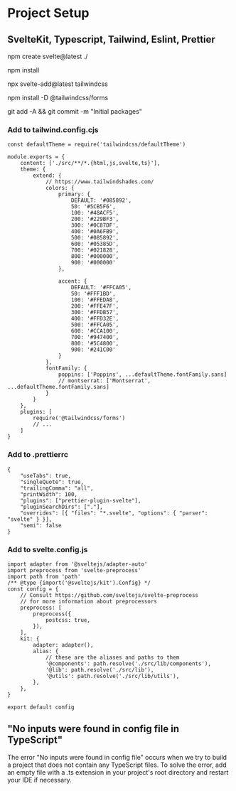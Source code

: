 # Project Setup

## SvelteKit, Typescript, Tailwind, Eslint, Prettier

npm create svelte@latest ./

npm install

npx svelte-add@latest tailwindcss

npm install -D @tailwindcss/forms

git add -A && git commit -m "Initial packages"

### Add to tailwind.config.cjs

```
const defaultTheme = require('tailwindcss/defaultTheme')

module.exports = {
	content: ['./src/**/*.{html,js,svelte,ts}'],
	theme: {
		extend: {
			// https://www.tailwindshades.com/
			colors: {
				primary: {
					DEFAULT: '#085892',
					50: '#5CB5F6',
					100: '#48ACF5',
					200: '#229BF3',
					300: '#0C87DF',
					400: '#0A6FB9',
					500: '#085892',
					600: '#05385D',
					700: '#021828',
					800: '#000000',
					900: '#000000'
				},

				accent: {
					DEFAULT: '#FFCA05',
					50: '#FFF1BD',
					100: '#FFEDA8',
					200: '#FFE47F',
					300: '#FFDB57',
					400: '#FFD32E',
					500: '#FFCA05',
					600: '#CCA100',
					700: '#947400',
					800: '#5C4800',
					900: '#241C00'
				}
			},
			fontFamily: {
				poppins: ['Poppins', ...defaultTheme.fontFamily.sans]
				// montserrat: ['Montserrat', ...defaultTheme.fontFamily.sans]
			}
		}
	},
	plugins: [
		require('@tailwindcss/forms')
		// ...
	]
}
```

### Add to .prettierrc

```
{
	"useTabs": true,
	"singleQuote": true,
	"trailingComma": "all",
	"printWidth": 100,
	"plugins": ["prettier-plugin-svelte"],
	"pluginSearchDirs": ["."],
	"overrides": [{ "files": "*.svelte", "options": { "parser": "svelte" } }],
	"semi": false
}
```

### Add to svelte.config.js

```
import adapter from '@sveltejs/adapter-auto'
import preprocess from 'svelte-preprocess'
import path from 'path'
/** @type {import('@sveltejs/kit').Config} */
const config = {
	// Consult https://github.com/sveltejs/svelte-preprocess
	// for more information about preprocessors
	preprocess: [
		preprocess({
			postcss: true,
		}),
	],
	kit: {
		adapter: adapter(),
		alias: {
			// these are the aliases and paths to them
			'@components': path.resolve('./src/lib/components'),
			'@lib': path.resolve('./src/lib'),
			'@utils': path.resolve('./src/lib/utils'),
		},
	},
}

export default config
```

## "No inputs were found in config file in TypeScript"

The error "No inputs were found in config file" occurs when we try to build a project that does not contain any TypeScript files. To solve the error, add an empty file with a .ts extension in your project's root directory and restart your IDE if necessary.
